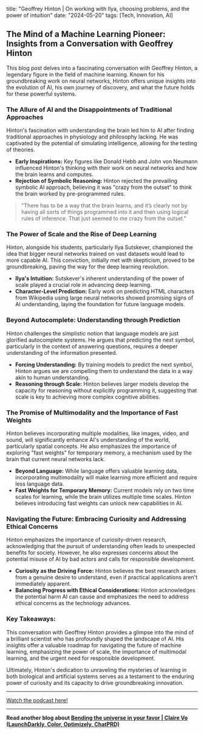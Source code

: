 

title: "Geoffrey Hinton | On working with Ilya, choosing problems, and the power of intuition"
date: "2024-05-20"
tags: [Tech, Innovation, AI]


## The Mind of a Machine Learning Pioneer: Insights from a Conversation with Geoffrey Hinton

This blog post delves into a fascinating conversation with Geoffrey Hinton, a legendary figure in the field of machine learning. Known for his groundbreaking work on neural networks, Hinton offers unique insights into the evolution of AI, his own journey of discovery, and what the future holds for these powerful systems.

### The Allure of AI and the Disappointments of Traditional Approaches

Hinton's fascination with understanding the brain led him to AI after finding traditional approaches in physiology and philosophy lacking. He was captivated by the potential of simulating intelligence, allowing for the testing of theories.  

* **Early Inspirations:** Key figures like Donald Hebb and John von Neumann influenced Hinton's thinking with their work on neural networks and how the brain learns and computes.
* **Rejection of Symbolic Reasoning:**  Hinton rejected the prevailing symbolic AI approach, believing it was "crazy from the outset" to think the brain worked by pre-programmed rules.

> "There has to be a way that the brain learns, and it’s clearly not by having all sorts of things programmed into it and then using logical rules of inference. That just seemed to me crazy from the outset."

### The Power of Scale and the Rise of Deep Learning

Hinton, alongside his students, particularly Ilya Sutskever, championed the idea that bigger neural networks trained on vast datasets would lead to more capable AI. This conviction, initially met with skepticism, proved to be groundbreaking, paving the way for the deep learning revolution.

* **Ilya's Intuition:** Sutskever's inherent understanding of the power of scale played a crucial role in advancing deep learning.
* **Character-Level Prediction:** Early work on predicting HTML characters from Wikipedia using large neural networks showed promising signs of AI understanding, laying the foundation for future language models.

###  Beyond Autocomplete: Understanding through Prediction

Hinton challenges the simplistic notion that language models are just glorified autocomplete systems. He argues that predicting the next symbol, particularly in the context of answering questions, requires a deeper understanding of the information presented.

* **Forcing Understanding:** By training models to predict the next symbol, Hinton argues we are compelling them to understand the data in a way akin to human understanding.
* **Reasoning through Scale:** Hinton believes larger models develop the capacity for reasoning without explicitly programming it, suggesting that scale is key to achieving more complex cognitive abilities. 

### The Promise of Multimodality and the Importance of Fast Weights

Hinton believes incorporating multiple modalities, like images, video, and sound, will significantly enhance AI's understanding of the world, particularly spatial concepts. He also emphasizes the importance of exploring "fast weights" for temporary memory, a mechanism used by the brain that current neural networks lack.

* **Beyond Language:** While language offers valuable learning data, incorporating multimodality will make learning more efficient and require less language data.
* **Fast Weights for Temporary Memory:**  Current models rely on two time scales for learning, while the brain utilizes multiple time scales. Hinton believes introducing fast weights can unlock new capabilities in AI. 

### Navigating the Future: Embracing Curiosity and Addressing Ethical Concerns

Hinton emphasizes the importance of curiosity-driven research, acknowledging that the pursuit of understanding often leads to unexpected benefits for society. However, he also expresses concerns about the potential misuse of AI by bad actors and calls for responsible development.

* **Curiosity as the Driving Force:** Hinton believes the best research arises from a genuine desire to understand, even if practical applications aren't immediately apparent.
* **Balancing Progress with Ethical Considerations:** Hinton acknowledges the potential harm AI can cause and emphasizes the need to address ethical concerns as the technology advances. 

### Key Takeaways:

This conversation with Geoffrey Hinton provides a glimpse into the mind of a brilliant scientist who has profoundly shaped the landscape of AI. His insights offer a valuable roadmap for navigating the future of machine learning, emphasizing the power of scale, the importance of multimodal learning, and the urgent need for responsible development.  

Ultimately, Hinton's dedication to unraveling the mysteries of learning in both biological and artificial systems serves as a testament to the enduring power of curiosity and its capacity to drive groundbreaking innovation.

---

<a href="https://youtube.com/watch?v=n4IQOBka8bc" target="_blank">Watch the podcast here!</a>


---

**Read another blog about [Bending the universe in your favor | Claire Vo (LaunchDarkly, Color, Optimizely, ChatPRD)](./20240407-clairevo-lennyspodcast)**
